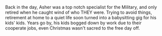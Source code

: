 
Back in the day, Asher was a top notch specialist for the Military, and only retired when he caught wind of who THEY were. Trying to avoid things, retirement at home to a quiet life soon turned into a babysitting gig for his kids' kids. Years go by, his kids bogged down by work due to their cooperate jobs, even Christmas wasn't sacred to the free day off. 